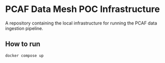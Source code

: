 # PCAF Data Mesh POC Infrastructure

A repository containing the local infrastructure for running the PCAF data ingestion pipeline. 

## How to run

    docker compose up
